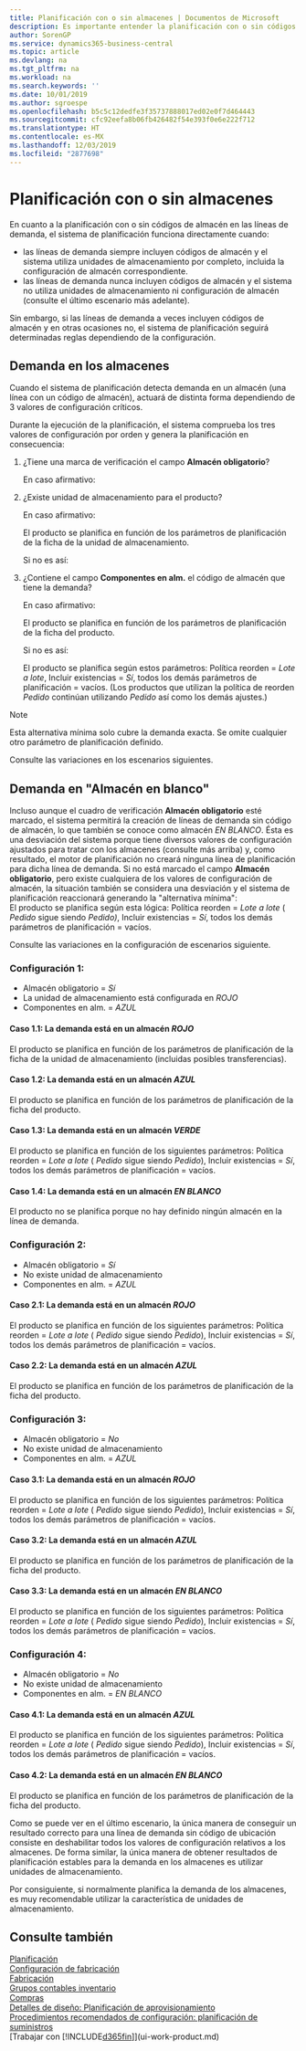 ```yaml
---
title: Planificación con o sin almacenes | Documentos de Microsoft
description: Es importante entender la planificación con o sin códigos de almacén en líneas de demanda.
author: SorenGP
ms.service: dynamics365-business-central
ms.topic: article
ms.devlang: na
ms.tgt_pltfrm: na
ms.workload: na
ms.search.keywords: ''
ms.date: 10/01/2019
ms.author: sgroespe
ms.openlocfilehash: b5c5c12dedfe3f35737888017ed02e0f7d464443
ms.sourcegitcommit: cfc92eefa8b06fb426482f54e393f0e6e222f712
ms.translationtype: HT
ms.contentlocale: es-MX
ms.lasthandoff: 12/03/2019
ms.locfileid: "2877698"
---
```

# <a name="planning-with-or-without-locations"></a>Planificación con o sin almacenes
En cuanto a la planificación con o sin códigos de almacén en las líneas de demanda, el sistema de planificación funciona directamente cuando:  

-   las líneas de demanda siempre incluyen códigos de almacén y el sistema utiliza unidades de almacenamiento por completo, incluida la configuración de almacén correspondiente.  
-   las líneas de demanda nunca incluyen códigos de almacén y el sistema no utiliza unidades de almacenamiento ni configuración de almacén (consulte el último escenario más adelante).  

Sin embargo, si las líneas de demanda a veces incluyen códigos de almacén y en otras ocasiones no, el sistema de planificación seguirá determinadas reglas dependiendo de la configuración.  

## <a name="demand-at-location"></a>Demanda en los almacenes  
Cuando el sistema de planificación detecta demanda en un almacén (una línea con un código de almacén), actuará de distinta forma dependiendo de 3 valores de configuración críticos.  

Durante la ejecución de la planificación, el sistema comprueba los tres valores de configuración por orden y genera la planificación en consecuencia:  

1.  ¿Tiene una marca de verificación el campo **Almacén obligatorio**?  

    En caso afirmativo:  

2.  ¿Existe unidad de almacenamiento para el producto?  

    En caso afirmativo:  

    El producto se planifica en función de los parámetros de planificación de la ficha de la unidad de almacenamiento.  

    Si no es así:  

3.  ¿Contiene el campo **Componentes en alm.** el código de almacén que tiene la demanda?  

    En caso afirmativo:  

    El producto se planifica en función de los parámetros de planificación de la ficha del producto.  

    Si no es así:  

    El producto se planifica según estos parámetros: Política reorden =  *Lote a lote*, Incluir existencias =  *Sí*, todos los demás parámetros de planificación = vacíos. (Los productos que utilizan la política de reorden  *Pedido* continúan utilizando  *Pedido* así como los demás ajustes.)  

> [!NOTE]  
>  Esta alternativa mínima solo cubre la demanda exacta. Se omite cualquier otro parámetro de planificación definido.  

Consulte las variaciones en los escenarios siguientes.  

## <a name="demand-at-blank-location"></a>Demanda en "Almacén en blanco"  
Incluso aunque el cuadro de verificación **Almacén obligatorio** esté marcado, el sistema permitirá la creación de líneas de demanda sin código de almacén, lo que también se conoce como almacén *EN BLANCO*. Ésta es una desviación del sistema porque tiene diversos valores de configuración ajustados para tratar con los almacenes (consulte más arriba) y, como resultado, el motor de planificación no creará ninguna línea de planificación para dicha línea de demanda. Si no está marcado el campo **Almacén obligatorio**, pero existe cualquiera de los valores de configuración de almacén, la situación también se considera una desviación y el sistema de planificación reaccionará generando la "alternativa mínima":   
El producto se planifica según esta lógica: Política reorden =  *Lote a lote* ( *Pedido* sigue siendo *Pedido)*, Incluir existencias =  *Sí*, todos los demás parámetros de planificación = vacíos.  

Consulte las variaciones en la configuración de escenarios siguiente.  

### <a name="setup-1"></a>Configuración 1:  

-   Almacén obligatorio = *Sí*  
-   La unidad de almacenamiento está configurada en  *ROJO*  
-   Componentes en alm. =  *AZUL*  

#### <a name="case-11-demand-is-at--red-location"></a>Caso 1.1: La demanda está en un almacén  *ROJO*  

El producto se planifica en función de los parámetros de planificación de la ficha de la unidad de almacenamiento (incluidas posibles transferencias).  

#### <a name="case-12-demand-is-at--blue-location"></a>Caso 1.2: La demanda está en un almacén *AZUL*  

El producto se planifica en función de los parámetros de planificación de la ficha del producto.  

#### <a name="case-13-demand-is-at--green-location"></a>Caso 1.3: La demanda está en un almacén  *VERDE*  

El producto se planifica en función de los siguientes parámetros: Política reorden =  *Lote a lote* ( *Pedido* sigue siendo  *Pedido*), Incluir existencias =  *Sí*, todos los demás parámetros de planificación = vacíos.  

#### <a name="case-14-demand-is-at--blank-location"></a>Caso 1.4: La demanda está en un almacén  *EN BLANCO*  

El producto no se planifica porque no hay definido ningún almacén en la línea de demanda.  

### <a name="setup-2"></a>Configuración 2:  

-   Almacén obligatorio = *Sí*  
-   No existe unidad de almacenamiento  
-   Componentes en alm. =  *AZUL*  

#### <a name="case-21-demand-is-at--red-location"></a>Caso 2.1: La demanda está en un almacén  *ROJO*  

El producto se planifica en función de los siguientes parámetros: Política reorden =  *Lote a lote* ( *Pedido* sigue siendo  *Pedido*), Incluir existencias =  *Sí*, todos los demás parámetros de planificación = vacíos.  

#### <a name="case-22-demand-is-at--blue-location"></a>Caso 2.2: La demanda está en un almacén *AZUL*  

El producto se planifica en función de los parámetros de planificación de la ficha del producto.  

### <a name="setup-3"></a>Configuración 3:  

-   Almacén obligatorio = *No*  
-   No existe unidad de almacenamiento  
-   Componentes en alm. =  *AZUL*  

#### <a name="case-31-demand-is-at--red-location"></a>Caso 3.1: La demanda está en un almacén  *ROJO*  

El producto se planifica en función de los siguientes parámetros: Política reorden =  *Lote a lote* ( *Pedido* sigue siendo  *Pedido*), Incluir existencias =  *Sí*, todos los demás parámetros de planificación = vacíos.  

#### <a name="case-32-demand-is-at--blue-location"></a>Caso 3.2: La demanda está en un almacén *AZUL*  

El producto se planifica en función de los parámetros de planificación de la ficha del producto.  

#### <a name="case-33-demand-is-at--blank-location"></a>Caso 3.3: La demanda está en un almacén  *EN BLANCO*  

El producto se planifica en función de los siguientes parámetros: Política reorden =  *Lote a lote* ( *Pedido* sigue siendo  *Pedido*), Incluir existencias =  *Sí*, todos los demás parámetros de planificación = vacíos.  

### <a name="setup-4"></a>Configuración 4:  

-   Almacén obligatorio = *No*  
-   No existe unidad de almacenamiento  
-   Componentes en alm. =  *EN BLANCO*  

#### <a name="case-41-demand-is-at--blue-location"></a>Caso 4.1: La demanda está en un almacén  *AZUL*  

El producto se planifica en función de los siguientes parámetros: Política reorden =  *Lote a lote* ( *Pedido* sigue siendo  *Pedido*), Incluir existencias =  *Sí*, todos los demás parámetros de planificación = vacíos.  

#### <a name="case-42-demand-is-at--blank-location"></a>Caso 4.2: La demanda está en un almacén  *EN BLANCO*  

El producto se planifica en función de los parámetros de planificación de la ficha del producto.  

Como se puede ver en el último escenario, la única manera de conseguir un resultado correcto para una línea de demanda sin código de ubicación consiste en deshabilitar todos los valores de configuración relativos a los almacenes. De forma similar, la única manera de obtener resultados de planificación estables para la demanda en los almacenes es utilizar unidades de almacenamiento.  

Por consiguiente, si normalmente planifica la demanda de los almacenes, es muy recomendable utilizar la característica de unidades de almacenamiento.  

## <a name="see-also"></a>Consulte también
[Planificación](production-planning.md)    
[Configuración de fabricación](production-configure-production-processes.md)  
[Fabricación](production-manage-manufacturing.md)    
[Grupos contables inventario](inventory-manage-inventory.md)  
[Compras](purchasing-manage-purchasing.md)  
[Detalles de diseño: Planificación de aprovisionamiento](design-details-supply-planning.md)   
[Procedimientos recomendados de configuración: planificación de suministros](setup-best-practices-supply-planning.md)  
[Trabajar con [!INCLUDE[d365fin](includes/d365fin_md.md)]](ui-work-product.md)  
